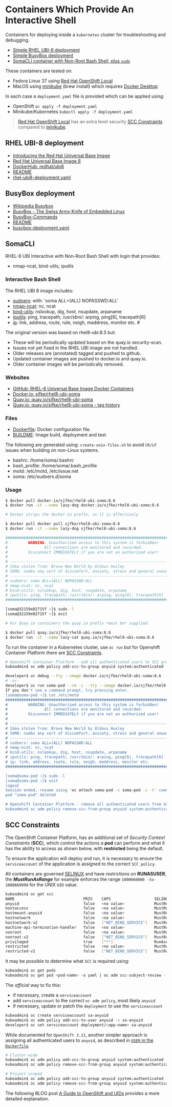 # Containers Which Provide An Interactive Shell

Containers for deploying inside a `kubernetes` cluster for troubleshooting and debugging.

* [Simple RHEL UBI-8 deployment](#rhel-ubi-8-deployment)
* [Simple BusyBox deployment](#busybox-deployment)
* [SomaCLI container with Non-Root Bash Shell, plus `sudo`](#somacli)

These containers are tested on:

* Fedora Linux 37 using [Red Hat OpenShift Local](https://developers.redhat.com/products/openshift-local/overview)
* MacOS using [minikube](https://minikube.sigs.k8s.io/docs/) (brew install) which requires [Docker Desktop](https://docs.docker.com/desktop/)

In each case a `deployment.yaml` file is provided which can be applied using:
* OpenShift `oc apply -f deployment.yaml`
* Minikube/Kubernetes `kubectl apply -f deployment.yaml`

> [Red Hat OpenShift Local](https://developers.redhat.com/products/openshift-local/overview) has an extra 
> level security [SCC Constraints](#scc-constraints) compared to [minikube](https://minikube.sigs.k8s.io/docs/).

## RHEL UBI-8 deployment

* [Introducing the Red Hat Universal Base Image](https://www.redhat.com/en/blog/introducing-red-hat-universal-base-image)
* [Red Hat Universal Base Image 8](https://catalog.redhat.com/software/container-stacks/detail/5ec53f50ef29fd35586d9a56)
* [DockerHub: redhat/ubi8](https://hub.docker.com/r/redhat/ubi8)
* [README](./RHEL-UBI8/README.md)
* [rhel-ubi8-deployment.yaml](./RHEL-UBI8/rhel-ubi8-deployment.yaml)


## BusyBox deployment

* [Wikipedia Busybox](https://en.wikipedia.org/wiki/BusyBox)
* [BusyBox - The Swiss Army Knife of Embedded Linux](https://busybox.net/downloads/BusyBox.html)
* [BusyBox-Commands](https://boxmatrix.info/wiki/BusyBox-Commands)
* [README](./BusyBox/README.md)
* [busybox-deployment.yaml](./BusyBox/busybox-deployment.yaml)


## SomaCLI

RHEL-8 UBI  Interactive with Non-Root Bash Shell with login that provides:

* nmap-ncat, bind-utils, iputils

### Interactive Bash Shell

The RHEL UBI 8 image includes:
* [sudoers](https://en.wikipedia.org/wiki/Sudo): with: 'soma ALL=(ALL) NOPASSWD:ALL'
* [nmap-ncat](https://nmap.org/ncat/guide/index.html): nc, ncat
* [bind-utils](https://www.mankier.com/package/bind-utils): nslookup, dig, host, nsupdate, arpaname
* [iputils](https://www.mankier.com/package/iputils): ping, tracepath; /usr/sbin/: arping, ping[6], tracepath[6]
* [ip](https://www.mankier.com/package/ip): link, address, route, rule, neigh, maddress, monitor etc.              #

The original version was based on rhel8-ubi:8.5 but:

* These will be periodically updated based on the quay.io security-scan.
* Issues not yet fixed in the RHEL UBI image are not handled.
* Older releases are (annotated) tagged and pushed to github.
* Updated container images are pushed to docker.io and quay.io.
* Older container images will be periodically removed.

### Websites

* [GitHub: RHEL-8 Universal Base Image Docker Containers](https://github.com/sjfke/rhel8-ubi-containers)
* [Docker.io: sjfke/rhel8-ubi-soma](https://hub.docker.com/repository/docker/sjfke/rhel8-ubi-soma)
* [Quay.io: quay.io/sjfke/rhel8-ubi-soma](https://quay.io/repository/sjfke/rhel8-ubi-soma)
* [Quay.io: quay.io/sjfke/rhel8-ubi-soma - tag history](https://quay.io/repository/sjfke/rhel8-ubi-soma?tab=history)

### Files

* [Dockerfile](./SomaCLI/Dockerfile): Docker configuration file.
* [BUILDME](./SomaCLI/BUILDME.md): Image build, deployment and test.

The following are generated using: `create-unix-files.sh` to avoid `CR/LF` issues when building on non-Linux systems.

* bashrc: /home/soma/.bashrc
* bash_profile: /home/soma/.bash_profile
* motd: /etc/motd, /etc/issue.net
* soma: /etc/sudoers.d/soma

### Usage

```bash
$ docker pull docker.io/sjfke/rhel8-ubi-soma:8.6
$ docker run -it --name lazy-dog docker.io/sjfke/rhel8-ubi-soma:8.6

# Docker strips the docker.io prefix, so it is effectively

$ docker pull docker pull sjfke/rhel8-ubi-soma:8.6
$ docker run -it --name lazy-dog sjfke/rhel8-ubi-soma:8.6

###############################################################################
#         WARNING: Unauthorized access to this system is forbidden!          #
#                All connections are monitored and recorded.                 #
#         Disconnect IMMEDIATELY if you are not an authorized user!          #
#                                                                            #
# -------------------------------------------------------------------------- #
# Idea stolen from: Brave New World by Aldous Huxley                         #
# SOMA: numbs any sort of discomfort, anxiety, stress and general uneasiness #
# -------------------------------------------------------------------------- #
# sudoers: soma ALL=(ALL) NOPASSWD:ALL                                       #
# nmap-ncat: nc, ncat                                                        #
# bind-utils: nslookup, dig, host, nsupdate, arpaname                        #
# iputils: ping, tracepath; /usr/sbin/: arping, ping[6], tracepath[6]        #
##############################################################################

[soma@32159e02715f ~]$ sudo -l
[soma@32159e02715f ~]$ exit

# For Quay.io containers the quay.io prefix *must be* supplied. 

$ docker pull quay.io/sjfke/rhel8-ubi-soma:8.6
$ docker run -it --name lazy-cat quay.io/sjfke/rhel8-ubi-soma:8.6
```

To run the container in a Kubernetes cluster, use ``oc run`` but for Openshift Container Platform there are [SCC Constraints](#scc-constraints).
 
```bash
# Openshift Container Platform - add all authenticated users to SCC group policy 'anyuid' 
kubeadmin$ oc adm policy add-scc-to-group anyuid system:authenticated --namespace="<project>"

developer$ oc debug --tty --image docker.io/sjfke/rhel8-ubi-soma:8.6
# -or- 
developer$ oc run soma-pod --rm -i --tty --image docker.io/sjfke/rhel8-ubi-soma:8.6
If you don't see a command prompt, try pressing enter.
[soma@soma-pod ~]$ cat /etc/motd
##############################################################################
#         WARNING: Unauthorized access to this system is forbidden!          #
#                All connections are monitored and recorded.                 #
#         Disconnect IMMEDIATELY if you are not an authorized user!          #
#                                                                            #
# -------------------------------------------------------------------------- #
# Idea stolen from: Brave New World by Aldous Huxley                         #
# SOMA: numbs any sort of discomfort, anxiety, stress and general uneasiness #
# -------------------------------------------------------------------------- #
# sudoers: soma ALL=(ALL) NOPASSWD:ALL                                       #
# nmap-ncat: nc, ncat                                                        #
# bind-utils: nslookup, dig, host, nsupdate, arpaname                        #
# iputils: ping, tracepath; /usr/sbin/: arping, ping[6], tracepath[6]        #
# ip: link, address, route, rule, neigh, maddress, monitor etc.              #
##############################################################################

[soma@soma-pod ~]$ sudo -l
[soma@soma-pod ~]$ exit
logout
Session ended, resume using 'oc attach soma-pod -c soma-pod -i -t' command when the pod is running
pod "soma-pod" deleted

# Openshift Container Platform - remove all authenticated users from SCC group policy 'anyuid'
kubeadmin$ oc adm policy remove-scc-from-group anyuid system:authenticated --namespace="<project>"
```

## SCC Constraints

The OpenShift Container Platform, has an additional set of *Security Context Constraints* (**SCC**), which control the actions a **pod** can perform and what it has the ability to access
as shown below, with **restricted** being the default. 

To ensure the application will deploy and run, it is necessary to ensure the `serviceaccount` of the application is assigned to the correct `SCC policy`.

All containers are governed [SELINUX](https://www.redhat.com/en/topics/linux/what-is-selinux) and have restrictions on **RUNASUSER**,
the **_MustRunAsRange_** for example enforces the range `1000660000 -to- 1000669999` for the UNIX `UID` value.

```bash
kubeadmin$ oc get scc
NAME                              PRIV    CAPS                   SELINUX     RUNASUSER          FSGROUP     SUPGROUP    PRIORITY     READONLYROOTFS   VOLUMES
anyuid                            false   <no value>             MustRunAs   RunAsAny           RunAsAny    RunAsAny    10           false            ["configMap","downwardAPI","emptyDir","persistentVolumeClaim","projected","secret"]
hostaccess                        false   <no value>             MustRunAs   MustRunAsRange     MustRunAs   RunAsAny    <no value>   false            ["configMap","downwardAPI","emptyDir","hostPath","persistentVolumeClaim","projected","secret"]
hostmount-anyuid                  false   <no value>             MustRunAs   RunAsAny           RunAsAny    RunAsAny    <no value>   false            ["configMap","downwardAPI","emptyDir","hostPath","nfs","persistentVolumeClaim","projected","secret"]
hostnetwork                       false   <no value>             MustRunAs   MustRunAsRange     MustRunAs   MustRunAs   <no value>   false            ["configMap","downwardAPI","emptyDir","persistentVolumeClaim","projected","secret"]
hostnetwork-v2                    false   ["NET_BIND_SERVICE"]   MustRunAs   MustRunAsRange     MustRunAs   MustRunAs   <no value>   false            ["configMap","downwardAPI","emptyDir","persistentVolumeClaim","projected","secret"]
machine-api-termination-handler   false   <no value>             MustRunAs   RunAsAny           MustRunAs   MustRunAs   <no value>   false            ["downwardAPI","hostPath"]
nonroot                           false   <no value>             MustRunAs   MustRunAsNonRoot   RunAsAny    RunAsAny    <no value>   false            ["configMap","downwardAPI","emptyDir","persistentVolumeClaim","projected","secret"]
nonroot-v2                        false   ["NET_BIND_SERVICE"]   MustRunAs   MustRunAsNonRoot   RunAsAny    RunAsAny    <no value>   false            ["configMap","downwardAPI","emptyDir","persistentVolumeClaim","projected","secret"]
privileged                        true    ["*"]                  RunAsAny    RunAsAny           RunAsAny    RunAsAny    <no value>   false            ["*"]
restricted                        false   <no value>             MustRunAs   MustRunAsRange     MustRunAs   RunAsAny    <no value>   false            ["configMap","downwardAPI","emptyDir","persistentVolumeClaim","projected","secret"]
restricted-v2                     false   ["NET_BIND_SERVICE"]   MustRunAs   MustRunAsRange     MustRunAs   RunAsAny    <no value>   false            ["configMap","downwardAPI","emptyDir","persistentVolumeClaim","projected","secret"]
```
It may be possible to determine what `SCC` is required using:

```bash
kubeadmin$ oc get pods
kubeadmin$ oc get pod <pod-name> -o yaml | oc adm scc-subject-review -f - # reading from STDIN '-'
```

The *official* way to fix this:
* if necessary, create a `serviceaccount`
* add `serviceaccount` to the correct `oc adm policy`, most likely `anyuid`
* if necessary, update or patch the `deployment` to use the `serviceaccount`

```bash
kubeadmin$ oc create serviceaccount sa-anyuid
kubeadmin$ oc adm policy add-scc-to-user anyuid -z sa-anyuid
developer$ oc set serviceaccount deployment/<app-name> sa-anyuid
```

While documented for `OpenShift 3.11`, another simpler approach is assigning all authenticated users to `anyuid`, as described in [`USER` in the `Dockerfile`](https://docs.openshift.com/container-platform/3.11/admin_guide/manage_scc.html).

```bash
# Cluster-wide
kubeadmin$ oc adm policy add-scc-to-group anyuid system:authenticated      # add all authenticated users
kubeadmin$ oc adm policy remove-scc-from-group anyuid system:authenticated # remove all authenticated users

# Project-scoped
kubeadmin$ oc adm policy add-scc-to-group anyuid system:authenticated --namespace="<project>"
kubeadmin$ oc adm policy remove-scc-from-group anyuid system:authenticated --namespace="<project>"
```

The following BLOG post [A Guide to OpenShift and UIDs](https://cloud.redhat.com/blog/a-guide-to-openshift-and-uids) provides a more detailed explanation.
